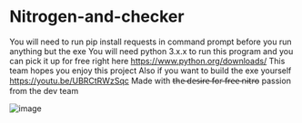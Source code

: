# Nitrogen-and-checker
You will need to run pip install requests in command prompt before you run anything but the exe
You will need python 3.x.x to run this program and you can pick it up for free right here https://www.python.org/downloads/ This team hopes you enjoy this project
Also if you want to build the exe yourself https://youtu.be/UBRCtRWzSqc
Made with t̵h̵e̵ ̵d̵e̵s̵i̵r̵e̵ ̵f̵o̵r̵ ̵f̵r̵e̵e̵ ̵n̵i̵t̵r̵o̵ passion from the dev team





![image](https://user-images.githubusercontent.com/75150137/117217422-59b80600-adcf-11eb-97fe-0efbd7c2268a.png)

